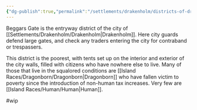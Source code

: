 ```yaml
---
{"dg-publish":true,"permalink":"/settlements/drakenholm/districts-of-drakenholm/beggars-gate/"}
---
```


Beggars Gate is the entryway district of the city of [[Settlements/Drakenholm/Drakenholm\|Drakenholm]]. Here city guards defend large gates, and check any traders entering the city for contraband or trespassers. 

This district is the poorest, with tents set up on the interior and exterior of the city walls, filled with citizens who have nowhere else to live. Many of those that live in the squalored conditions are [[Island Races/Dragonborn/Dragonborn\|Dragonborn]] who have fallen victim to poverty since the introduction of non-human tax increases. Very few are [[Island Races/Human/Human\|Human]].

#wip 